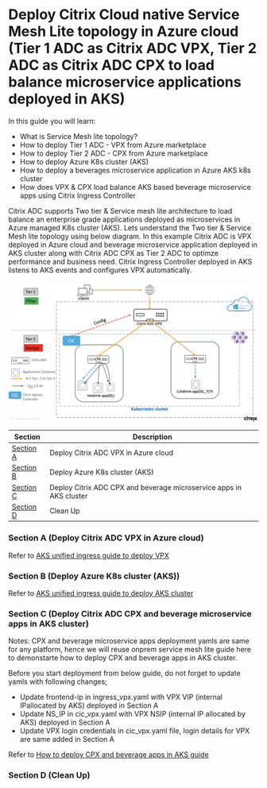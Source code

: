 # Deploy Citrix Cloud native Service Mesh Lite topology in Azure cloud (Tier 1 ADC as Citrix ADC VPX, Tier 2 ADC as Citrix ADC CPX to load balance microservice applications deployed in AKS)

In this guide you will learn:

* What is Service Mesh lite topology?
* How to deploy Tier 1 ADC - VPX from Azure marketplace
* How to deploy Tier 2 ADC - CPX from Azure marketplace
* How to deploy Azure K8s cluster (AKS)
* How to deploy a beverages microservice application in Azure AKS k8s cluster
* How does VPX & CPX load balance AKS based beverage microservice apps using Citrix Ingress Controller

Citrix ADC supports Two tier & Service mesh lite architecture to load balance an enterprise grade applications deployed as microservices in Azure managed K8s cluster (AKS). Lets understand the Two tier & Service Mesh lite topology using below diagram. In this example Citrix ADC is VPX deployed in Azure cloud and beverage microservice application deployed in AKS cluster along with Citrix ADC CPX as Tier 2 ADC to optimze performance and business need. Citrix Ingress Controller deployed in AKS listens to AKS events and configures VPX automatically.

![sml-topology](images/sml-topology.png)

| Section | Description |
| ------- | ----------- |
| [Section A]() | Deploy Citrix ADC VPX in Azure cloud|
| [Section B]() | Deploy Azure K8s cluster (AKS) |
| [Section C]() | Deploy Citrix ADC CPX and beverage microservice apps in AKS cluster|
| [Section D]() | Clean Up |

### Section A (Deploy Citrix ADC VPX in Azure cloud)

Refer to [AKS unified ingress guide to deploy VPX](https://github.com/citrix/cloud-native-getting-started/tree/master/azure/unified-ingress#section-a-deploy-citrix-adc-vpx-in-azure-cloud)

### Section B (Deploy Azure K8s cluster (AKS))

Refer to [AKS unified ingress guide to deploy AKS cluster](https://github.com/citrix/cloud-native-getting-started/tree/master/azure/unified-ingress#section-b-deploy-azure-k8s-cluster-aks)

### Section C (Deploy Citrix ADC CPX and beverage microservice apps in AKS cluster)

Notes: CPX and beverage microservice apps deployment yamls are same for any platform, hence we will reuse onprem service mesh lite guide here to demonstarte how to deploy CPX and beverage apps in AKS cluster.

Before you start deployment from below guide, do not forget to update yamls with following changes;
* Update frontend-ip in ingress_vpx.yaml with VPX VIP (internal IPallocated by AKS) deployed in Section A
* Update NS_IP in cic_vpx.yaml with VPX NSIP (internal IP allocated by AKS) deployed in Section A
* Update VPX login credentials in cic_vpx.yaml file, login details for VPX are same added in Section A

Refer to [How to deploy CPX and beverage apps in AKS guide](https://github.com/citrix/cloud-native-getting-started/tree/master/on-prem/ServiceMeshLite#section-b-expose-cpx-as-ingress-type-service)

### Section D (Clean Up)


